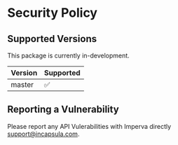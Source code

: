 # Security Policy

## Supported Versions

This package is currently in-development.

| Version | Supported          |
| ------- | ------------------ |
| master  | :white_check_mark: |

## Reporting a Vulnerability

Please report any API Vulerabilities with Imperva directly support@incapsula.com.
